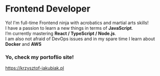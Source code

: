 # Frontend Developer

Yo! I'm full-time Frontend ninja with acrobatics and martial arts skills!   
I have a passion to learn a new things in terms of **JavaScript**.   
I’m currently mastering **React / TypeScript / Node.js**.<br>
I am also not afraid of DevOps issues and in my spare time I learn about **Docker** and **AWS**


### Yo, check my portoflio site!

https://krzysztof-jakubiak.pl


<!--
**kj-ninja/kj-ninja** is a ✨ _special_ ✨ repository because its `README.md` (this file) appears on your GitHub profile.

Here are some ideas to get you started:

- 🔭 I’m currently working on ...
- 🌱 I’m currently learning ...
- 👯 I’m looking to collaborate on ...
- 🤔 I’m looking for help with ...
- 💬 Ask me about ...
- 📫 How to reach me: ...
- 😄 Pronouns: ...
- ⚡ Fun fact: ...
-->
